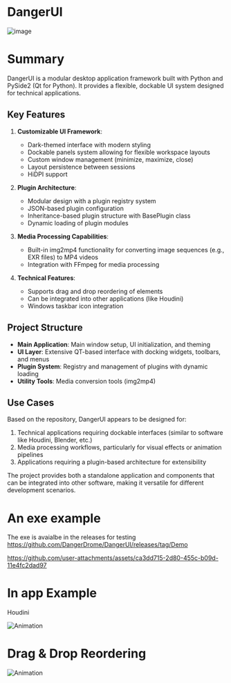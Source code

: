 # DangerUI

![image](https://github.com/user-attachments/assets/1fd98563-bbe6-4c79-9394-98cae43456f9)

# Summary

DangerUI is a modular desktop application framework built with Python and PySide2 (Qt for Python). It provides a flexible, dockable UI system designed for technical applications.

## Key Features

1. **Customizable UI Framework**:
   - Dark-themed interface with modern styling
   - Dockable panels system allowing for flexible workspace layouts
   - Custom window management (minimize, maximize, close)
   - Layout persistence between sessions
   - HiDPI support

2. **Plugin Architecture**:
   - Modular design with a plugin registry system
   - JSON-based plugin configuration
   - Inheritance-based plugin structure with BasePlugin class
   - Dynamic loading of plugin modules

3. **Media Processing Capabilities**:
   - Built-in img2mp4 functionality for converting image sequences (e.g., EXR files) to MP4 videos
   - Integration with FFmpeg for media processing

4. **Technical Features**:
   - Supports drag and drop reordering of elements
   - Can be integrated into other applications (like Houdini)
   - Windows taskbar icon integration

## Project Structure

- **Main Application**: Main window setup, UI initialization, and theming
- **UI Layer**: Extensive QT-based interface with docking widgets, toolbars, and menus
- **Plugin System**: Registry and management of plugins with dynamic loading
- **Utility Tools**: Media conversion tools (img2mp4)

## Use Cases

Based on the repository, DangerUI appears to be designed for:
1. Technical applications requiring dockable interfaces (similar to software like Houdini, Blender, etc.)
2. Media processing workflows, particularly for visual effects or animation pipelines
3. Applications requiring a plugin-based architecture for extensibility

The project provides both a standalone application and components that can be integrated into other software, making it versatile for different development scenarios.

# An exe example
The exe is avaialbe in the releases for testing
https://github.com/DangerDrome/DangerUI/releases/tag/Demo

https://github.com/user-attachments/assets/ca3dd715-2d80-455c-b09d-11e4fc2dad97

# In app Example
Houdini

![Animation](https://github.com/user-attachments/assets/17994dc4-18a0-4cb5-b15c-f12f65ca70a8)

# Drag & Drop Reordering

![Animation](https://github.com/user-attachments/assets/0eecef01-27fb-42c2-a715-e412cd2dd305)
